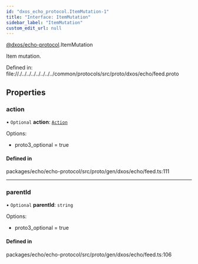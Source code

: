 ```yaml
---
id: "dxos_echo_protocol.ItemMutation-1"
title: "Interface: ItemMutation"
sidebar_label: "ItemMutation"
custom_edit_url: null
---
```


[@dxos/echo-protocol](../modules/dxos_echo_protocol.md).ItemMutation

Item mutation.

Defined in:
  file://./../../../../../../../common/protocols/src/proto/dxos/echo/feed.proto

## Properties

### action

• `Optional` **action**: [`Action`](../enums/dxos_echo_protocol.ItemMutation.Action.md)

Options:
  - proto3_optional = true

#### Defined in

packages/echo/echo-protocol/src/proto/gen/dxos/echo/feed.ts:111

___

### parentId

• `Optional` **parentId**: `string`

Options:
  - proto3_optional = true

#### Defined in

packages/echo/echo-protocol/src/proto/gen/dxos/echo/feed.ts:106
